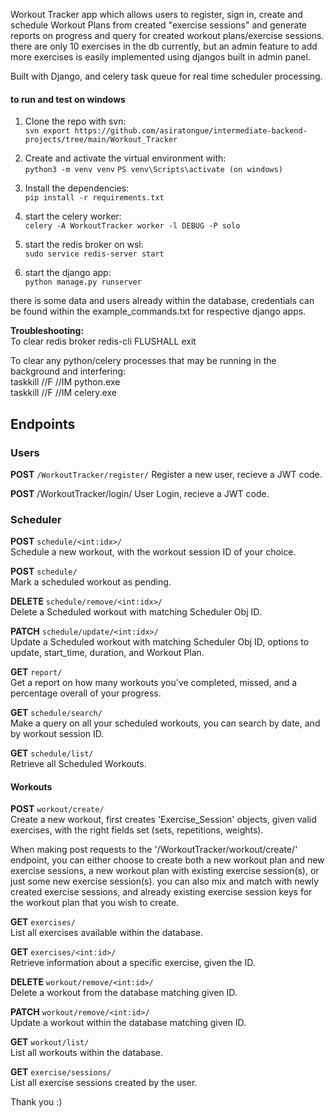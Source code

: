 Workout Tracker app which allows users to register, sign in, create and schedule Workout Plans from created "exercise sessions" and generate reports on progress and query for created workout plans/exercise sessions.
there are only 10 exercises in the db currently, but an admin feature to add more exercises is easily implemented using djangos built in admin panel. 

Built with Django, and celery task queue for real time scheduler processing.

#### **to run and test on windows** 

1) Clone the repo with svn:  
   `svn export https://github.com/asiratongue/intermediate-backend-projects/tree/main/Workout_Tracker`

2) Create and activate the virtual environment with:  
`python3 -m venv venv` 
`PS venv\Scripts\activate (on windows)`

3) Install the dependencies:  
`pip install -r requirements.txt`

4) start the celery worker:  
`celery -A WorkoutTracker worker -l DEBUG -P solo`

5) start the redis broker on wsl:  
`sudo service redis-server start`

6) start the django app:  
`python manage.py runserver`


there is some data and users already within the database, credentials can be found within the example_commands.txt for respective django apps.

**Troubleshooting:**  
To clear redis broker
redis-cli
FLUSHALL
exit

To clear any python/celery processes that may be running in the background and interfering:  
taskkill //F //IM python.exe  
taskkill //F //IM celery.exe

## **Endpoints**

### **Users**

**POST** `/WorkoutTracker/register/` 
Register a new user, recieve a JWT code.

**POST** /WorkoutTracker/login/ 
User Login, recieve a JWT code.


### **Scheduler**

**POST** `schedule/<int:idx>/`   
Schedule a new workout, with the workout session ID of your choice.

**POST** `schedule/`  
Mark a scheduled workout as pending.

**DELETE** `schedule/remove/<int:idx>/`  
Delete a Scheduled workout with matching Scheduler Obj ID.

**PATCH** `schedule/update/<int:idx>/`  
Update a Scheduled workout with matching Scheduler Obj ID, options to update, start_time, duration, and Workout Plan.

**GET** `report/`  
Get a report on how many workouts you've completed, missed, and a percentage overall of your progress.

**GET** `schedule/search/`  
Make a query on all your scheduled workouts, you can search by date, and by workout session ID.

**GET** `schedule/list/`  
Retrieve all Scheduled Workouts.


#### **Workouts**

**POST** `workout/create/`  
Create a new workout, first creates 'Exercise_Session' objects, given valid exercises, with the right fields set (sets, repetitions, weights).

When making post requests to the '/WorkoutTracker/workout/create/' endpoint, you can either choose to create both a new workout plan and new exercise sessions, a new workout plan with existing exercise session(s), or just some new exercise session(s).
you can also mix and match with newly created exercise sessions, and already existing exercise session keys for the workout plan that you wish to create.

 

**GET** `exercises/`  
List all exercises available within the database.

**GET** `exercises/<int:id>/`  
Retrieve information about a specific exercise, given the ID.

**DELETE** `workout/remove/<int:id>/`  
Delete a workout from the database matching given ID.

**PATCH** `workout/remove/<int:id>/`  
Update a workout within the database matching given ID.

**GET** `workout/list/`  
List all workouts within the database.

**GET** `exercise/sessions/`  
List all exercise sessions created by the user.


Thank you :)
